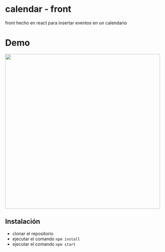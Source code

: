 # calendar - front

front hecho en react para insertar eventos en un calendario

# Demo

<img src="https://media.giphy.com/media/mcOomvvhyRjol4vzrl/giphy.gif" width="500" >

## Instalación

- clonar el repositorio
- ejecutar el comando `npm install`
- ejecutar el comando `npm start`

